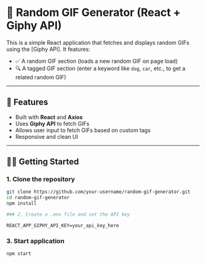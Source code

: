 # 🎉 Random GIF Generator (React + Giphy API)

This is a simple React application that fetches and displays random GIFs using the [Giphy API]. It features:

- ✅ A random GIF section (loads a new random GIF on page load)
- 🔍 A tagged GIF section (enter a keyword like `dog`, `car`, etc., to get a related random GIF)

---

## 🚀 Features

- Built with **React** and **Axios**
- Uses **Giphy API** to fetch GIFs
- Allows user input to fetch GIFs based on custom tags
- Responsive and clean UI

---

## 🧑‍💻 Getting Started

### 1. Clone the repository
```bash
git clone https://github.com/your-username/random-gif-generator.git
cd random-gif-generator
npm install

### 2. Create a .env file and set the API key
```
    REACT_APP_GIPHY_API_KEY=your_api_key_here

### 3. Start application
``` bash
npm start

